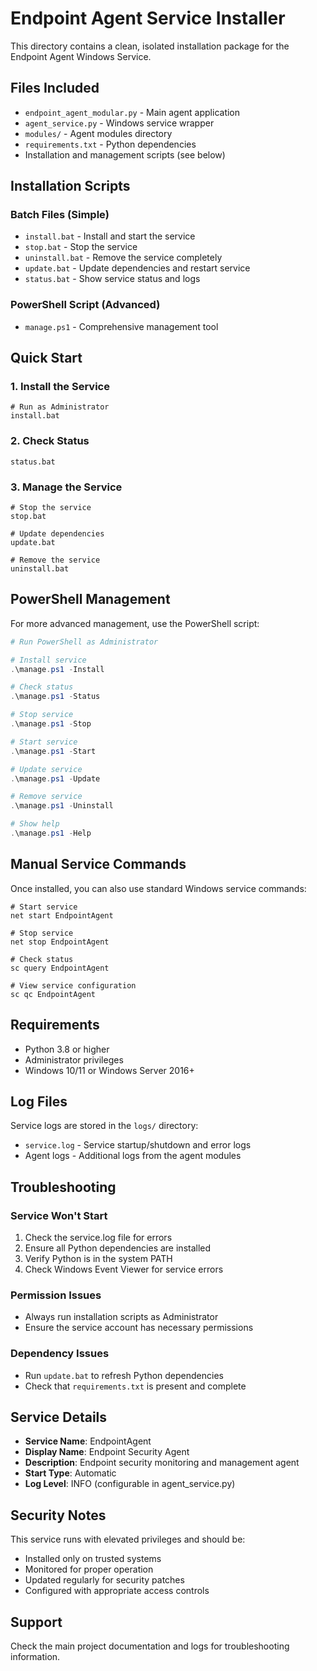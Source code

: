 # Endpoint Agent Service Installer

This directory contains a clean, isolated installation package for the Endpoint Agent Windows Service.

## Files Included

- `endpoint_agent_modular.py` - Main agent application
- `agent_service.py` - Windows service wrapper
- `modules/` - Agent modules directory
- `requirements.txt` - Python dependencies
- Installation and management scripts (see below)

## Installation Scripts

### Batch Files (Simple)
- `install.bat` - Install and start the service
- `stop.bat` - Stop the service
- `uninstall.bat` - Remove the service completely
- `update.bat` - Update dependencies and restart service
- `status.bat` - Show service status and logs

### PowerShell Script (Advanced)
- `manage.ps1` - Comprehensive management tool

## Quick Start

### 1. Install the Service
```batch
# Run as Administrator
install.bat
```

### 2. Check Status
```batch
status.bat
```

### 3. Manage the Service
```batch
# Stop the service
stop.bat

# Update dependencies
update.bat

# Remove the service
uninstall.bat
```

## PowerShell Management

For more advanced management, use the PowerShell script:

```powershell
# Run PowerShell as Administrator

# Install service
.\manage.ps1 -Install

# Check status
.\manage.ps1 -Status

# Stop service
.\manage.ps1 -Stop

# Start service
.\manage.ps1 -Start

# Update service
.\manage.ps1 -Update

# Remove service
.\manage.ps1 -Uninstall

# Show help
.\manage.ps1 -Help
```

## Manual Service Commands

Once installed, you can also use standard Windows service commands:

```batch
# Start service
net start EndpointAgent

# Stop service
net stop EndpointAgent

# Check status
sc query EndpointAgent

# View service configuration
sc qc EndpointAgent
```

## Requirements

- Python 3.8 or higher
- Administrator privileges
- Windows 10/11 or Windows Server 2016+

## Log Files

Service logs are stored in the `logs/` directory:
- `service.log` - Service startup/shutdown and error logs
- Agent logs - Additional logs from the agent modules

## Troubleshooting

### Service Won't Start
1. Check the service.log file for errors
2. Ensure all Python dependencies are installed
3. Verify Python is in the system PATH
4. Check Windows Event Viewer for service errors

### Permission Issues
- Always run installation scripts as Administrator
- Ensure the service account has necessary permissions

### Dependency Issues
- Run `update.bat` to refresh Python dependencies
- Check that `requirements.txt` is present and complete

## Service Details

- **Service Name**: EndpointAgent
- **Display Name**: Endpoint Security Agent
- **Description**: Endpoint security monitoring and management agent
- **Start Type**: Automatic
- **Log Level**: INFO (configurable in agent_service.py)

## Security Notes

This service runs with elevated privileges and should be:
- Installed only on trusted systems
- Monitored for proper operation
- Updated regularly for security patches
- Configured with appropriate access controls

## Support

Check the main project documentation and logs for troubleshooting information.
